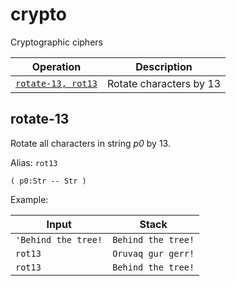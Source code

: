 <!-- Document generated by "gen-doc"; DO NOT EDIT -->
# crypto

Cryptographic ciphers

| Operation                 | Description
|---------------------------|---------------
| [`rotate-13, rot13`](#rotate-13) | Rotate characters by 13


## rotate-13

Rotate all characters in string *p0* by 13.

Alias: `rot13`

```
( p0:Str -- Str )
```

Example:

<!-- test: rotate-13 -->

| Input               | Stack
|---------------------|---------------
| `'Behind the tree!` | `Behind the tree!`
| `rot13            ` | `Oruvaq gur gerr!`
| `rot13            ` | `Behind the tree!`
